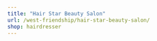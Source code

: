 ```yaml
---
title: "Hair Star Beauty Salon"
url: /west-friendship/hair-star-beauty-salon/
shop: hairdresser
---
```

